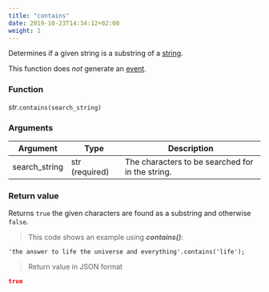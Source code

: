 ```yaml
---
title: "contains"
date: 2019-10-23T14:34:12+02:00
weight: 1
---
```


Determines if a given string is a substring of a [string](..).

This function does *not* generate an [event](../../../events).

### Function

*str*.`contains(search_string)`

### Arguments

Argument | Type | Description
-------- | ---- | -----------
search_string | str (required) | The characters to be searched for in the string.

### Return value

Returns `true` the given characters are found as a substring and otherwise `false`.

> This code shows an example using ***contains()***:

```thingsdb,json_response
'the answer to life the universe and everything'.contains('life');
```

> Return value in JSON format

```json
true
```
